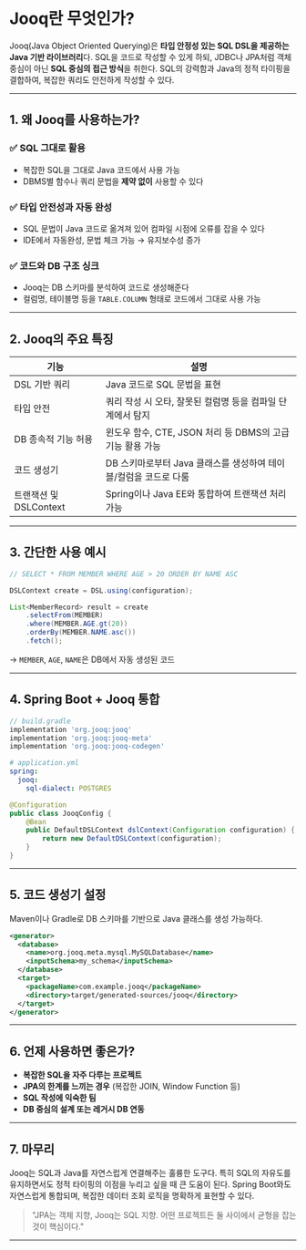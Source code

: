 # Jooq란 무엇인가?

 
 
Jooq(Java Object Oriented Querying)은 **타입 안정성 있는 SQL DSL을 제공하는 Java 기반 라이브러리**다. SQL을 코드로 작성할 수 있게 하되, JDBC나 JPA처럼 객체 중심이 아닌 **SQL 중심의 접근 방식**을 취한다. SQL의 강력함과 Java의 정적 타이핑을 결합하여, 복잡한 쿼리도 안전하게 작성할 수 있다.

---

## 1. 왜 Jooq를 사용하는가?

### ✅ SQL 그대로 활용

* 복잡한 SQL을 그대로 Java 코드에서 사용 가능
* DBMS별 함수나 쿼리 문법을 **제약 없이** 사용할 수 있다

### ✅ 타입 안전성과 자동 완성

* SQL 문법이 Java 코드로 옮겨져 있어 컴파일 시점에 오류를 잡을 수 있다
* IDE에서 자동완성, 문법 체크 가능 → 유지보수성 증가

### ✅ 코드와 DB 구조 싱크

* Jooq는 DB 스키마를 분석하여 코드로 생성해준다
* 컬럼명, 테이블명 등을 `TABLE.COLUMN` 형태로 코드에서 그대로 사용 가능

---

## 2. Jooq의 주요 특징

| 기능                | 설명                                       |
| ----------------- | ---------------------------------------- |
| DSL 기반 쿼리         | Java 코드로 SQL 문법을 표현                      |
| 타입 안전             | 쿼리 작성 시 오타, 잘못된 컬럼명 등을 컴파일 단계에서 탐지       |
| DB 종속적 기능 허용      | 윈도우 함수, CTE, JSON 처리 등 DBMS의 고급 기능 활용 가능 |
| 코드 생성기            | DB 스키마로부터 Java 클래스를 생성하여 테이블/컬럼을 코드로 다룸  |
| 트랜잭션 및 DSLContext | Spring이나 Java EE와 통합하여 트랜잭션 처리 가능        |

---

## 3. 간단한 사용 예시

```java
// SELECT * FROM MEMBER WHERE AGE > 20 ORDER BY NAME ASC

DSLContext create = DSL.using(configuration);

List<MemberRecord> result = create
    .selectFrom(MEMBER)
    .where(MEMBER.AGE.gt(20))
    .orderBy(MEMBER.NAME.asc())
    .fetch();
```

→ `MEMBER`, `AGE`, `NAME`은 DB에서 자동 생성된 코드

---

## 4. Spring Boot + Jooq 통합

```groovy
// build.gradle
implementation 'org.jooq:jooq'
implementation 'org.jooq:jooq-meta'
implementation 'org.jooq:jooq-codegen'
```

```yaml
# application.yml
spring:
  jooq:
    sql-dialect: POSTGRES
```

```java
@Configuration
public class JooqConfig {
    @Bean
    public DefaultDSLContext dslContext(Configuration configuration) {
        return new DefaultDSLContext(configuration);
    }
}
```

---

## 5. 코드 생성기 설정

Maven이나 Gradle로 DB 스키마를 기반으로 Java 클래스를 생성 가능하다.

```xml
<generator>
  <database>
    <name>org.jooq.meta.mysql.MySQLDatabase</name>
    <inputSchema>my_schema</inputSchema>
  </database>
  <target>
    <packageName>com.example.jooq</packageName>
    <directory>target/generated-sources/jooq</directory>
  </target>
</generator>
```

---

## 6. 언제 사용하면 좋은가?

* **복잡한 SQL을 자주 다루는 프로젝트**
* **JPA의 한계를 느끼는 경우** (복잡한 JOIN, Window Function 등)
* **SQL 작성에 익숙한 팀**
* **DB 중심의 설계 또는 레거시 DB 연동**

---

## 7. 마무리

Jooq는 SQL과 Java를 자연스럽게 연결해주는 훌륭한 도구다. 특히 SQL의 자유도를 유지하면서도 정적 타이핑의 이점을 누리고 싶을 때 큰 도움이 된다. Spring Boot와도 자연스럽게 통합되며, 복잡한 데이터 조회 로직을 명확하게 표현할 수 있다.

> "JPA는 객체 지향, Jooq는 SQL 지향. 어떤 프로젝트든 둘 사이에서 균형을 잡는 것이 핵심이다."

---
